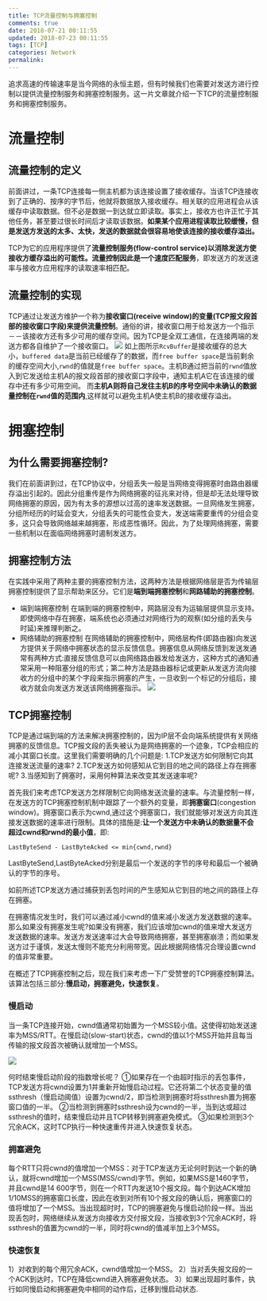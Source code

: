 ```yaml
---
title: TCP流量控制与拥塞控制
comments: true
date: 2018-07-21 00:11:55
updated: 2018-07-23 00:11:55
tags: [TCP]
categories: Network
permalink:
---
```

追求高速的传输速率是当今网络的永恒主题，但有时候我们也需要对发送方进行控制以提供流量控制服务和拥塞控制服务。这一片文章就介绍一下TCP的流量控制服务和拥塞控制服务。
# 流量控制
## 流量控制的定义
前面讲过，一条TCP连接每一侧主机都为该连接设置了接收缓存。当该TCP连接收到了正确的、按序的字节后，他就将数据放入接收缓存。相关联的应用进程会从该缓存中读取数据。但不必是数据一到达就立即读取。事实上，接收方也许正忙于其他任务，甚至要过很长时间后才读取该数据。**如果某个应用进程读取比较缓慢，但是发送方发送的太多、太快，发送的数据就会很容易地使该连接的接收缓存溢出。**

TCP为它的应用程序提供了**流量控制服务(flow-control service)**以消除发送方使接收方缓存溢出的可能性。流量控制因此是一个**速度匹配服务**，即发送方的发送速率与接收方应用程序的读取速率相匹配。

## 流量控制的实现
TCP通过让发送方维护一个称为**接收窗口(receive window)的变量(TCP报文段首部的接收窗口字段)来提供流量控制**。通俗的讲，接收窗口用于给发送方一个指示－－该接收方还有多少可用的缓存空间。因为TCP是全双工通信，在连接两端的发送方都各自维护了一个接收窗口。
![](/images/slide_23.jpg)
如上图所示`RcvBuffer`是接收缓存的总大小，`buffered data`是当前已经缓存了的数据，而`free buffer space`是当前剩余的缓存空间大小,`rwnd`的值就是`free buffer space`。主机B通过把当前的`rwnd`值放入到它发送给主机A的报文段首部的接收窗口字段中，通知主机A它在该连接的缓存中还有多少可用空间。
而**主机A则将自己发往主机B的序号空间中未确认的数据量控制在`rwnd`值的范围内**,这样就可以避免主机A使主机B的接收缓存溢出。
# 拥塞控制
## 为什么需要拥塞控制?
我们在前面讲到过，在TCP协议中，分组丢失一般是当网络变得拥塞时由路由器缓存溢出引起的。因此分组重传是作为网络拥塞的征兆来对待，但是却无法处理导致网络拥塞的原因，因为有太多的源想以过高的速率发送数据。一旦网络发生拥塞，分组所经历的时延会变大，分组丢失的可能性会变大，发送端需要重传的分组会变多，这只会导致网络越来越拥塞，形成恶性循环。因此，为了处理网络拥塞，需要一些机制以在面临网络拥塞时遏制发送方。
## 拥塞控制方法
在实践中采用了两种主要的拥塞控制方法，这两种方法是根据网络层是否为传输层拥塞控制提供了显示帮助来区分。它们是**端到端拥塞控制**和**网路辅助的拥塞控制**。
+ 端到端拥塞控制
在端到端的拥塞控制中，网路层没有为运输层提供显示支持。即使网络中存在拥塞，端系统也必须通过对网络行为的观察(如分组的丢失与时延)来推理判断之。
+ 网络辅助的拥塞控制
在网络辅助的拥塞控制中，网络层构件(即路由器)向发送方提供关于网络中拥塞状态的显示反馈信息。拥塞信息从网络反馈到发送发通常有两种方式:直接反馈信息可以由网络路由器发给发送方，这种方式的通知通常采用一种阻塞分组的形式；第二种方法是路由器标记或更新从发送方流向接收方的分组中的某个字段来指示拥塞的产生，一旦收到一个标记的分组后，接收方就会向发送方发送该网络拥塞指示。
![](/images/a0HYBRB.png)

## TCP拥塞控制
TCP是通过端到端的方法来解决拥塞控制的，因为IP层不会向端系统提供有关网络拥塞的反馈信息。TCP报文段的丢失被认为是网络拥塞的一个迹象，TCP会相应的减小其窗口长度。这里我们需要明确的几个问题是:
1.TCP发送方如何限制它向其连接发送流量的速率?
2.TCP发送方如何感知从它到目的地之间的路径上存在拥塞呢?
3.当感知到了拥塞时，采用何种算法来改变其发送速率呢?

首先我们来考虑TCP发送方怎样限制它向网络发送流量的速率。与流量控制一样，在发送方的TCP拥塞控制机制中跟踪了一个额外的变量，即**拥塞窗口**(congestion window)。拥塞窗口表示为cwnd,通过这个拥塞窗口，我们就能够对发送方向其连接发送数据的速率进行限制。具体的措施是:**让一个发送方中未确认的数据量不会超过cwnd和rwnd的最小值**，即:
```
LastByteSend - LastByteAcked <= min{cwnd,rwnd}
```
LastByteSend,LastByteAcked分别是最后一个发送的字节的序号和最后一个被确认的字节的序号。

如前所述TCP发送方通过捕获到丢包时间的产生感知从它到目的地之间的路径上存在拥塞。

在拥塞情况发生时，我们可以通过减小cwnd的值来减小发送方发送数据的速率。那么如果没有拥塞发生呢?如果没有拥塞，我们应该增加cwnd的值来增大发送方发送数据的速率。发送方发送速率过大会导致网络拥塞，甚至拥塞崩溃；而如果发送方过于谨慎，发送太慢则不能充分利用带宽。因此根据网络情况合理设置cwnd的值非常重要。


在概述了TCP拥塞控制之后，现在我们来考虑一下广受赞誉的TCP拥塞控制算法。该算法包括三部分:**慢启动，拥塞避免，快速恢复**。

### 慢启动
当一条TCP连接开始，cwnd值通常初始置为一个MSS较小值。这使得初始发送速率为MSS/RTT。在慢启动(slow-start)状态，cwnd的值以1个MSS开始并且每当传输的报文段首次被确认就增加一个MSS。

![](/images/4vCVSNC.png)

何时结束慢启动阶段的指数增长呢？
①如果存在一个由超时指示的丢包事件，TCP发送方将cwnd设置为1并重新开始慢启动过程。它还将第二个状态变量的值ssthresh（慢启动阈值）设置为cwnd/2，即当检测到拥塞时将ssthresh置为拥塞窗口值的一半。
②当检测到拥塞时ssthresh设为cwnd的一半，当到达或超过ssthresh的值时，结束慢启动并且TCP转移到拥塞避免模式。
③如果检测到3个冗余ACK，这时TCP执行一种快速重传并进入快速恢复状态。


### 拥塞避免
每个RTT只将cwnd的值增加一个MSS：对于TCP发送方无论何时到达一个新的确认，就将cwnd增加一个MSS(MSS/cwnd)字节。例如，如果MSS是1460字节，并且cwnd是14 600字节，则在一个RTT内发送10个报文段。每个到达ACK增加1/10MSS的拥塞窗口长度，因此在收到对所有10个报文段的确认后，拥塞窗口的值将增加了一个MSS。当出现超时时，TCP的拥塞避免与慢启动阶段一样。当出现丢包时，网络继续从发送方向接收方交付报文段，当接收到3个冗余ACK时，将ssthresh的值置为cwnd的一半，同时将cwnd的值减半加上3个MSS。

### 快速恢复
1）对收到的每个用冗余ACK，cwnd值增加一个MSS。
2）当对丢失报文段的一个ACK到达时，TCP在降低cwnd进入拥塞避免状态。
3）如果出现超时事件，执行如同慢启动和拥塞避免中相同的动作后，迁移到慢启动状态.